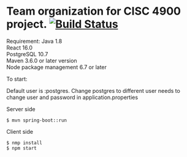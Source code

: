 # Team organization for CISC 4900 project. [![Build Status](https://travis-ci.com/JunChen22/spring-boot-hibernate-psql-rest-api.svg?branch=master)](https://travis-ci.com/JunChen22/spring-boot-hibernate-psql-rest-api)



Requirement:
Java 1.8<br />
React 16.0  <br />
PostgreSQL 10.7 <br />
Maven 3.6.0 or later version  <br />
Node package management 6.7 or later

To start:<br />

Default user is :postgres.
Change postgres to different user needs to <br />
change user and password in application.properties<br />

Server side<br />
```
$ mvn spring-boot::run
```

Client side<br />
```
$ nmp install
$ npm start
```

